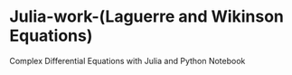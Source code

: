 # Julia-work-(Laguerre and Wikinson Equations)
 Complex Differential Equations with Julia and Python Notebook
